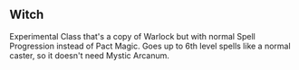 ## Witch

Experimental Class that's a copy of Warlock but with normal Spell Progression instead of Pact Magic.
Goes up to 6th level spells like a normal caster, so it doesn't need Mystic Arcanum.
